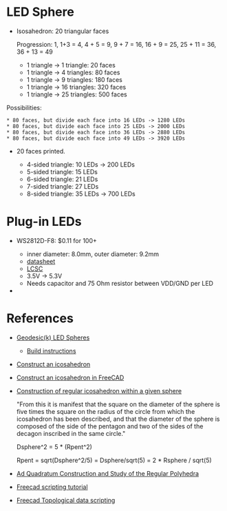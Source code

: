 
# LED Sphere

* Isosahedron: 20 triangular faces

   Progression: 1, 1+3 = 4, 4 + 5 = 9, 9 + 7 = 16, 16 + 9 = 25, 25 + 11 = 36, 36 + 13 = 49

   * 1 triangle -> 1 triangle:    20 faces
   * 1 triangle -> 4 triangles:   80 faces
   * 1 triangle -> 9 triangles:  180 faces
   * 1 triangle -> 16 triangles: 320 faces
   * 1 triangle -> 25 triangles: 500 faces

Possibilities:

    * 80 faces, but divide each face into 16 LEDs -> 1280 LEDs
    * 80 faces, but divide each face into 25 LEDs -> 2000 LEDs
    * 80 faces, but divide each face into 36 LEDs -> 2880 LEDs
    * 80 faces, but divide each face into 49 LEDs -> 3920 LEDs

* 20 faces printed.

	* 4-sided triangle: 10 LEDs -> 200 LEDs
	* 5-sided triangle: 15 LEDs
	* 6-sided triangle: 21 LEDs
	* 7-sided triangle: 27 LEDs
	* 8-sided triangle: 35 LEDs -> 700 LEDs

# Plug-in LEDs

* WS2812D-F8: $0.11 for 100+  

	* inner diameter: 8.0mm, outer diameter: 9.2mm
 	* [datasheet](https://lcsc.com/product-detail/Light-Emitting-Diodes-span-style-background-color-ff0-LED-span_Worldsemi-WS2812D-F8_C139126.html)
	* [LCSC](https://lcsc.com/product-detail/Light-Emitting-Diodes-span-style-background-color-ff0-LED-span_Worldsemi-WS2812D-F8_C139126.html)
	* 3.5V -> 5.3V
	* Needs capacitor and 75 Ohm resistor between VDD/GND per LED

* 



# References

* [Geodesic(k) LED Spheres](https://blog.arduino.cc/2020/09/21/these-rgb-led-geodesic-spheres-are-stunning/)

    * [Build instructions](https://www.prusaprinters.org/prints/40182-geodesick-rgb-led-spheres)

* [Construct an icosahedron](https://www.youtube.com/watch?v=biq_SXjaoRU)

* [Construct an icosahedron in FreeCAD](https://www.youtube.com/watch?v=1VXpUjMM-_c)

* [Construction of regular icosahedron within a given sphere](https://proofwiki.org/wiki/Construction_of_Regular_Icosahedron_within_Given_Sphere)

    "From this it is manifest that the square on the diameter of the sphere is five times 
    the square on the radius of the circle from which the icosahedron has been described, 
    and that the diameter of the sphere is composed of the side of the pentagon and two of 
    the sides of the decagon inscribed in the same circle."

    Dsphere^2 = 5 * (Rpent^2)

    Rpent = sqrt(Dsphere^2/5) = Dsphere/sqrt(5) = 2 * Rsphere / sqrt(5)

* [Ad Quadratum Construction and Study of the Regular Polyhedra](http://www.lemeestudies.com/Misc/14.millennium_sphere/products/AdQuadratum.pdf)

* [Freecad scripting tutorial](https://wiki.freecadweb.org/Python_scripting_tutorial)

* [Freecad Topological data scripting](https://wiki.freecadweb.org/Topological_data_scripting)



